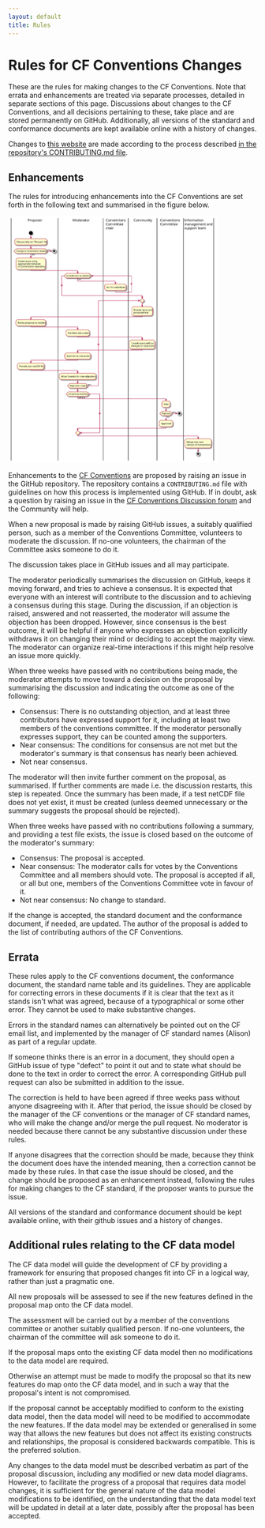 ```yaml
---
layout: default
title: Rules
---
```

<!-- 
TODO:
https://github.com/cf-convention/cf-convention.github.io/issues/102#issuecomment-641318312 :
- Update diagram to include data model updates
-->
# Rules for CF Conventions Changes
These are the rules for making changes to the CF Conventions. Note that errata and enhancements are treated via separate processes, detailed in separate sections of this page.
Discussions about changes to the CF Conventions, and all decisions pertaining to these, take place and are stored permanently on GitHub.
Additionally, all versions of the standard and conformance documents are kept available online with a history of changes.

Changes to [this website](https://github.com/cf-convention/cf-convention.github.io) are made according to the process described [in the repository's CONTRIBUTING.md file](https://github.com/cf-convention/cf-convention.github.io/blob/master/CONTRIBUTING.md).

## Enhancements
The rules for introducing enhancements into the CF Conventions are set forth in the following text and summarised in the figure below.

<a href="Data/media/images/cf-change-process.svg"><img src="Data/media/images/cf-change-process.svg" alt="Figure detailing change process, derived from cf-change-process.plantuml" height="500px"></a>

Enhancements to the [CF Conventions](https://github.com/cf-convention/cf-conventions) are proposed by raising an issue in the GitHub repository.
The repository contains a `CONTRIBUTING.md` file with guidelines on how this process is implemented using GitHub.
If in doubt, ask a question by raising an issue in the [CF Conventions Discussion forum](https://github.com/cf-convention/discuss) and the Community will help.

When a new proposal is made by raising GitHub issues, a suitably qualified person, such as a member of the Conventions Committee, volunteers to moderate the discussion.
If no-one volunteers, the chairman of the Committee asks someone to do it.

The discussion takes place in GitHub issues and all may participate.

The moderator periodically summarises the discussion on GitHub, keeps it moving forward, and tries to achieve a consensus.
It is expected that everyone with an interest will contribute to the discussion and to achieving a consensus during this stage.
During the discussion, if an objection is raised, answered and not reasserted, the moderator will assume the objection has been dropped.
However, since consensus is the best outcome, it will be helpful if anyone who expresses an objection explicitly withdraws it on changing their mind or deciding to accept the majority view.
The moderator can organize real-time interactions if this might help resolve an issue more quickly.

When three weeks have passed with no contributions being made, the moderator attempts to move toward a decision on the proposal by summarising the discussion and indicating the outcome as one of the following:

- Consensus: There is no outstanding objection, and at least three contributors have expressed support for it, including at least two members of the conventions committee.
If the moderator personally expresses support, they can be counted among the supporters.
- Near consensus: The conditions for consensus are not met but the moderator's summary is that consensus has nearly been achieved.
- Not near consensus.

The moderator will then invite further comment on the proposal, as summarised.
If further comments are made i.e. the discussion restarts, this step is repeated.
Once the summary has been made, if a test netCDF file does not yet exist, it must be created (unless deemed unnecessary or the summary suggests the proposal should be rejected).

When three weeks have passed with no contributions following a summary, and providing a test file exists, the issue is closed based on the outcome of the moderator's summary:
- Consensus: The proposal is accepted.
- Near consensus: The moderator calls for votes by the Conventions Committee and all members should vote.
The proposal is accepted if all, or all but one, members of the Conventions Committee vote in favour of it.
- Not near consensus: No change to standard.

If the change is accepted, the standard document and the conformance document, if needed, are updated.
The author of the proposal is added to the list of contributing authors of the CF Conventions.

## Errata
These rules apply to the CF conventions document, the conformance document, the standard name table and its guidelines.
They are applicable for correcting errors in these documents if it is clear that the text as it stands isn't what was agreed, because of a typographical or some other error.
They cannot be used to make substantive changes.

Errors in the standard names can alternatively be pointed out on the CF email list, and implemented by the manager of CF standard names (Alison) as part of a regular update.

If someone thinks there is an error in a document, they should open a GitHub issue of type "defect" to point it out and to state what should be done to the text in order to correct the error.
A corresponding GitHub pull request can also be submitted in addition to the issue.

The correction is held to have been agreed if three weeks pass without anyone disagreeing with it.
After that period, the issue should be closed by the manager of the CF conventions or the manager of CF standard names, who will make the change and/or merge the pull request.
No moderator is needed because there cannot be any substantive discussion under these rules.

If anyone disagrees that the correction should be made, because they think the document does have the intended meaning, then a correction cannot be made by these rules.
In that case the issue should be closed, and the change should be proposed as an enhancement instead, following the rules for making changes to the CF standard, if the proposer wants to pursue the issue.

All versions of the standard and conformance document should be kept available online, with their github issues and a history of changes.

## Additional rules relating to the CF data model

The CF data model will guide the development of CF by providing a framework for ensuring that proposed changes fit into CF in a logical way, rather than just a pragmatic one.

All new proposals will be assessed to see if the new features defined in the proposal map onto the CF data model.

The assessment will be carried out by a member of the conventions  committee or another suitably qualified person. If no-one  volunteers, the chairman of the committee will ask someone to do it.

If the proposal maps onto the existing CF data model then no  modifications to the data model are required.

Otherwise an attempt must be made to modify the proposal so that its  new features do map onto the CF data model, and in such a way that  the proposal's intent is not compromised.

If the proposal cannot be acceptably modified to conform to the existing data model, then the data model will need to be modified to  accommodate the new features. If the data model may be extended or generalised in some way that allows the new features but does not affect its existing constructs and relationships, the proposal is considered backwards compatible. This is the preferred solution.

Any changes to the data model must be described verbatim as part of the proposal discussion, including any modified or new data model diagrams. However, to facilitate the progress of a proposal that requires data model changes, it is sufficient for the general nature of the data model modifications to be identified, on the understanding that the data model text will be updated in detail at a later date, possibly after the proposal has been accepted.
